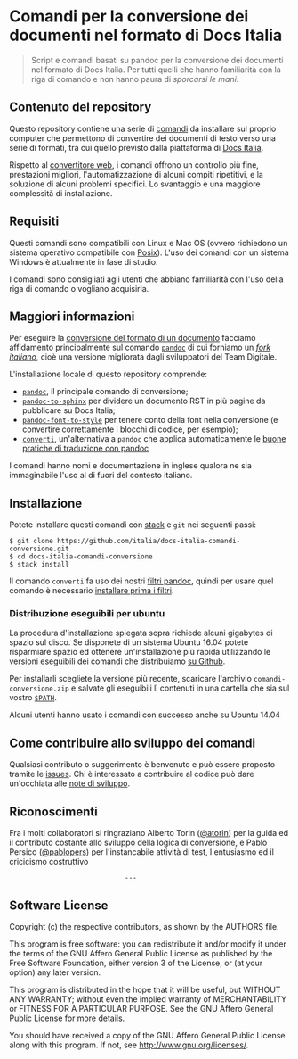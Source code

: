 
# Comandi per la conversione dei documenti nel formato di Docs Italia

> Script e comandi basati su pandoc per la conversione dei documenti
> nel formato di Docs Italia.
> Per tutti quelli che hanno familiarità con la riga di comando e non
> hanno paura di _sporcarsi le mani_. 

## Contenuto del repository

Questo repository contiene una serie di
[comandi](https://it.wikipedia.org/wiki/Shell_(informatica)#Shell_testuali)
da installare sul proprio computer che permettono di convertire dei
documenti di testo verso una serie di formati, tra cui quello previsto
dalla piattaforma di [Docs Italia](https://docs.italia.it).

Rispetto al [convertitore
web](https://github.com/italia/docs-italia-convertitore-web), i
comandi offrono un controllo più fine, prestazioni migliori,
l'automatizzazione di alcuni compiti ripetitivi, e la soluzione di
alcuni problemi specifici. Lo svantaggio è una maggiore complessità di
installazione.

## Requisiti

Questi comandi sono compatibili con Linux e Mac OS (ovvero richiedono
un sistema operativo compatibile con
[Posix](https://it.wikipedia.org/wiki/POSIX)). L'uso dei comandi con
un sistema Windows è attualmente in fase di studio.

I comandi sono consigliati agli utenti che abbiano familiarità con
l'uso della riga di comando o vogliano acquisirla.

## Maggiori informazioni

Per eseguire la [conversione del formato di un
documento](http://guida-docs-italia.readthedocs.io/it/latest/index/scrivere-un-documento.html#migrazione-su-docs-italia-di-documentazione-esistente)
facciamo affidamento principalmente sul comando
[`pandoc`](https://pandoc.org) di cui forniamo un [_fork
italiano_](doc/fork-italiano.md), cioè una versione migliorata dagli
sviluppatori del Team Digitale.

L'installazione locale di questo repository comprende:

- [`pandoc`](doc/comandi/pandoc.md), il principale comando di conversione;
- [`pandoc-to-sphinx`](doc/comandi/pandoc-to-sphinx.md) per
  dividere un documento RST in più pagine da pubblicare su Docs Italia;
- [`pandoc-font-to-style`](doc/comandi/pandoc-font-to-style.md) per
  tenere conto della font nella conversione (e convertire
  correttamente i blocchi di codice, per esempio);
- [`converti`](doc/comandi/converti.md), un'alternativa a `pandoc` che
  applica automaticamente le [buone pratiche di traduzione con
  pandoc](doc/buone-pratiche.md)

I comandi hanno nomi e documentazione in inglese qualora ne sia
immaginabile l'uso al di fuori del contesto italiano.

## Installazione

Potete installare questi comandi con
[stack](https://docs.haskellstack.org/en/stable/README/#how-to-install)
e `git` nei seguenti passi:

    $ git clone https://github.com/italia/docs-italia-comandi-conversione.git
    $ cd docs-italia-comandi-conversione
    $ stack install

Il comando `converti` fa uso dei nostri [filtri
pandoc](https://github.com/italia/docs-italia-pandoc-filters), quindi
per usare quel comando è necessario [installare prima i
filtri](https://github.com/italia/docs-italia-pandoc-filters#installazione).

### Distribuzione eseguibili per ubuntu

La procedura d'installazione spiegata sopra richiede alcuni gigabytes
di spazio sul disco. Se disponete di un sistema Ubuntu 16.04 potete
risparmiare spazio ed ottenere un'installazione più rapida utilizzando
le versioni eseguibili dei comandi che distribuiamo [su
Github](https://github.com/italia/docs-italia-comandi-conversione/releases).

Per installarli scegliete la versione più recente, scaricare
l'archivio `comandi-conversione.zip` e salvate gli eseguibili lì
contenuti in una cartella che sia sul vostro
[`$PATH`](doc/aggiornamento-path.md#cos%C3%A8-il-path).

Alcuni utenti hanno usato i comandi con successo anche su Ubuntu 14.04

## Come contribuire allo sviluppo dei comandi

Qualsiasi contributo o suggerimento è benvenuto e può essere proposto
tramite le
[issues](https://github.com/italia/pandoc-docs2rst/issues). Chi è
interessato a contribuire al codice può dare un'occhiata alle [note di
sviluppo](sviluppo.md).

## Riconoscimenti

Fra i molti collaboratori si ringraziano Alberto Torin
([@atorin](https://github.com/atorin/docs2rst)) per la guida ed il
contributo costante allo sviluppo della logica di conversione, e Pablo
Persico ([@pablopers](https://github.com/pablopers)) per
l'instancabile attività di test, l'entusiasmo ed il cricicismo
costruttivo

                                 ---

## Software License

Copyright (c) the respective contributors, as shown by the AUTHORS file.

This program is free software: you can redistribute it and/or modify
it under the terms of the GNU Affero General Public License as published
by the Free Software Foundation, either version 3 of the License, or
(at your option) any later version.

This program is distributed in the hope that it will be useful,
but WITHOUT ANY WARRANTY; without even the implied warranty of
MERCHANTABILITY or FITNESS FOR A PARTICULAR PURPOSE.  See the
GNU Affero General Public License for more details.

You should have received a copy of the GNU Affero General Public License
along with this program.  If not, see <http://www.gnu.org/licenses/>.
